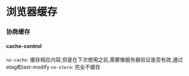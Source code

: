 
# 浏览器缓存

### 协商缓存

#### cache-control
`no-cache`: 缓存相应内容,但是在下次使用之前,需要像服务器验证是否有效,通过etag和last-modify
`no-store`: 完全不缓存


